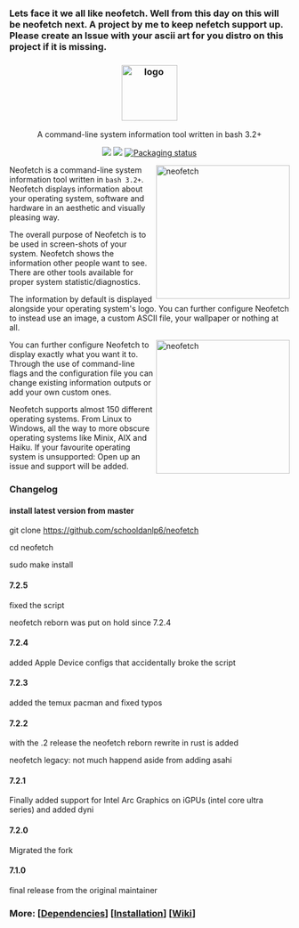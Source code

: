 ### Lets face it we all like neofetch. Well from this day on this will be neofetch next. A project by me to keep nefetch support up. Please create an Issue with your ascii art for you distro on this project if it is missing.

<h3 align="center"><img src="https://i.imgur.com/ZQI2EYz.png" alt="logo" height="100px"></h3>
<p align="center">A command-line system information tool written in bash 3.2+</p>

<p align="center">
<a href="./LICENSE.md"><img src="https://img.shields.io/badge/license-MIT-blue.svg"></a>
<a href="https://github.com/dylanaraps/neofetch/releases"><img src="https://img.shields.io/github/release/dylanaraps/neofetch.svg"></a>
<a href="https://repology.org/metapackage/neofetch"><img src="https://repology.org/badge/tiny-repos/neofetch.svg" alt="Packaging status"></a>
</p>

<img src="https://i.imgur.com/GFmC5Ad.png" alt="neofetch" align="right" height="240px">

Neofetch is a command-line system information tool written in `bash 3.2+`. Neofetch displays information about your operating system, software and hardware in an aesthetic and visually pleasing way.

The overall purpose of Neofetch is to be used in screen-shots of your system. Neofetch shows the information other people want to see. There are other tools available for proper system statistic/diagnostics.

The information by default is displayed alongside your operating system's logo. You can further configure Neofetch to instead use an image, a custom ASCII file, your wallpaper or nothing at all.

<img src="https://i.imgur.com/lUrkQBN.png" alt="neofetch" align="right" height="240px">

You can further configure Neofetch to display exactly what you want it to. Through the use of command-line flags and the configuration file you can change existing information outputs or add your own custom ones.

Neofetch supports almost 150 different operating systems. From Linux to Windows, all the way to more obscure operating systems like Minix, AIX and Haiku. If your favourite operating system is unsupported: Open up an issue and support will be added.

### Changelog
#### install latest version from master
git clone https://github.com/schooldanlp6/neofetch

cd neofetch

sudo make install
#### 7.2.5
fixed the script

neofetch reborn was put on hold since 7.2.4
#### 7.2.4
added Apple Device configs that accidentally broke the script
#### 7.2.3
added the temux pacman and fixed typos
#### 7.2.2
with the .2 release the neofetch reborn rewrite in rust is added

neofetch legacy: not much happend aside from adding asahi
#### 7.2.1
Finally added support for Intel Arc Graphics on iGPUs (intel core ultra series) and added dyni
#### 7.2.0
Migrated the fork
#### 7.1.0
final release from the original maintainer

### More: \[[Dependencies](https://github.com/dylanaraps/neofetch/wiki/Dependencies)\] \[[Installation](https://github.com/dylanaraps/neofetch/wiki/Installation)\] \[[Wiki](https://github.com/dylanaraps/neofetch/wiki)\]
